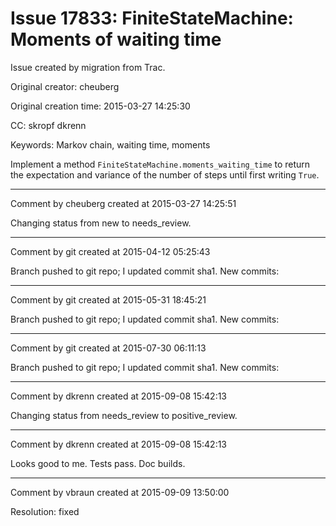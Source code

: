 # Issue 17833: FiniteStateMachine: Moments of waiting time

Issue created by migration from Trac.

Original creator: cheuberg

Original creation time: 2015-03-27 14:25:30

CC:  skropf dkrenn

Keywords: Markov chain, waiting time, moments

Implement a method `FiniteStateMachine.moments_waiting_time` to
return the expectation and variance of the number of steps until first writing `True`.


---

Comment by cheuberg created at 2015-03-27 14:25:51

Changing status from new to needs_review.


---

Comment by git created at 2015-04-12 05:25:43

Branch pushed to git repo; I updated commit sha1. New commits:


---

Comment by git created at 2015-05-31 18:45:21

Branch pushed to git repo; I updated commit sha1. New commits:


---

Comment by git created at 2015-07-30 06:11:13

Branch pushed to git repo; I updated commit sha1. New commits:


---

Comment by dkrenn created at 2015-09-08 15:42:13

Changing status from needs_review to positive_review.


---

Comment by dkrenn created at 2015-09-08 15:42:13

Looks good to me. Tests pass. Doc builds.


---

Comment by vbraun created at 2015-09-09 13:50:00

Resolution: fixed
